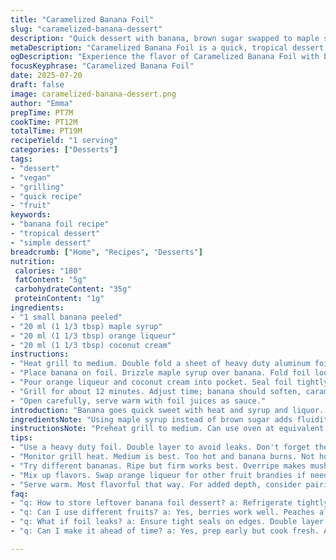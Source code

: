 ```yaml
---
title: "Caramelized Banana Foil"
slug: "caramelized-banana-dessert"
description: "Quick dessert with banana, brown sugar swapped to maple syrup, rum replaced by orange liqueur, cream replaced with coconut cream. Grill wrapped in foil about 12 minutes. Sweet, sticky, tropical. Minimal prep, rustic presentation. Vegetarian, gluten free, nut free, egg free. Uses double layer aluminum foil to hold juices. Opens with warm sauce at the end."
metaDescription: "Caramelized Banana Foil is a quick, tropical dessert featuring banana, maple syrup, orange liqueur and coconut cream. Sweet and sticky."
ogDescription: "Experience the flavor of Caramelized Banana Foil with banana, syrup, and coconut cream. A quick, delicious dessert with a tropical twist."
focusKeyphrase: "Caramelized Banana Foil"
date: 2025-07-20
draft: false
image: caramelized-banana-dessert.png
author: "Emma"
prepTime: PT7M
cookTime: PT12M
totalTime: PT19M
recipeYield: "1 serving"
categories: ["Desserts"]
tags:
- "dessert"
- "vegan"
- "grilling"
- "quick recipe"
- "fruit"
keywords:
- "banana foil recipe"
- "tropical dessert"
- "simple dessert"
breadcrumb: ["Home", "Recipes", "Desserts"]
nutrition: 
 calories: "180"
 fatContent: "5g"
 carbohydrateContent: "35g"
 proteinContent: "1g"
ingredients:
- "1 small banana peeled"
- "20 ml (1 1/3 tbsp) maple syrup"
- "20 ml (1 1/3 tbsp) orange liqueur"
- "20 ml (1 1/3 tbsp) coconut cream"
instructions:
- "Heat grill to medium. Double fold a sheet of heavy duty aluminum foil."
- "Place banana on foil. Drizzle maple syrup over banana. Fold foil loosely around banana leaving pocket open."
- "Pour orange liqueur and coconut cream into pocket. Seal foil tightly but leave room to create steam."
- "Grill for about 12 minutes. Adjust time; banana should soften, caramelize slightly, juices bubbling."
- "Open carefully, serve warm with foil juices as sauce."
introduction: "Banana goes quick sweet with heat and syrup and liquor. Foil traps steam, caramel forms. Coconut cream adds tropical richness instead of dairy. Orange liqueur gives fresh citrus twist, not heavy like rum. Prep takes minutes. Grill or oven works. No fuss, no bowls needed. Simple sticky syrup pools under banana. Bite tender fruit, sharp glaze. Great small dessert for one. No eggs, no nuts, gluten free. Banana caramel done different. This time maple for sugar, coconut cream for fat. Liqueur changes the flavor profile—something lighter, fruitier. Serve warm right from foil, spoon juice over. Small changes shift classical flavor slightly. More aromatic, tropical, lighter mouthfeel. The foil pouch shapes cooking environment like tiny steam oven. Perspiring banana, caramelizing sticky syrup meld. This snack ends meal lightly but richly. Tweakable, versatile. Let banana brown and bubble. No extra dishes. Outdoor grill or home oven works. Open pouch carefully to avoid hot juice spatters. Messy but fun and rustic."
ingredientsNote: "Using maple syrup instead of brown sugar adds fluidity and a deeper, woodsy sweetness. It melds into the banana faster and turns syrupy quicker. Orange liqueur replaces rum for brightness and citrus aroma while keeping alcohol warmth. Coconut cream changes texture and flavor, adds thick fat without dairy creaminess. It also complements tropical banana better. Measurements are slightly increased for a moister papillote and to compensate for faster evaporation on the grill. Banana choice matters — ripe but firm. Too soft and it turns mushy, too green and flavor won’t develop. A small banana avoids oversized cooking times. Double foil sheet prevents leaks and catches syrup. Warm ingredients blend in packet creating sauce when hot. Foil wrinkles and folds may trap juice but easy to pour out when serving. Adjust ingredient ratios to taste but keep liquid to banana proportion balanced or mixture runs too thin or thick. Syrup amount controls sweetness intensity; more syrup thickens sauce too. Coconut cream ensures saucy texture without wateriness. Orange liqueur can be swapped with other fruit brandies for variation but citrus profiles preferred. Maple syrup and coconut cream both bring subtle flavor layers beyond simple sugar and cream."
instructionsNote: "Preheat grill to medium. Can use oven at equivalent heat (about 180°C). Double layer heavy foil for durability and leak prevention. Place peeled banana lengthwise. Pour syrup directly over banana for even coating. Fold foil halfway around but leave top open pocket for liquids. Pour liqueur and coconut cream into pocket carefully. Seal foil completely by folding edges tight but allow enough space inside for steam and expansion to avoid bursting. Cooking for 12 minutes is guideline; monitor carefully. Banana should soften, become fragrant and syrup should bubble and thicken. Avoid overcooking to prevent banana turning to puree or syrup burning. Remove from heat cautiously; foil packet hot with steam. Open on plate, tilt pouch to pour accumulated sauce over banana. Serve warm in foil or transfer banana to dish. Foil cooking creates natural steam environment inside packet. Liquids mix and caramelize with heat around banana. Minimal cleanup needed. Adjust times ±2 minutes as grills vary in strength. Sauce consistency depends on syrup choice and cooking time. Let foil cool slightly before serving to avoid burns. Optionally serve with ice cream or nuts outside base recipe but original designed allergen free and vegan friendly by default with coconut cream replacing dairy."
tips:
- "Use a heavy duty foil. Double layer to avoid leaks. Don't forget the pocket. It holds all the syrup goodness while cooking. Ensure you seal it well."
- "Monitor grill heat. Medium is best. Too hot and banana burns. Not hot enough and you won't get caramelization. Adjust the timing too."
- "Try different bananas. Ripe but firm works best. Overripe makes mushy. Under ripe lacks flavor. Look for color and slight give. Experiment as needed."
- "Mix up flavors. Swap orange liqueur for other fruit brandies if needed. Coconut cream can change too. Almond milk or soy cream alter texture but may work."
- "Serve warm. Most flavorful that way. For added depth, consider pairing with ice cream or sprinkle some toasted coconut on top for crunch."
faq:
- "q: How to store leftover banana foil dessert? a: Refrigerate tightly wrapped foil. Use within a couple days for best texture. Microwave to warm if needed."
- "q: Can I use different fruits? a: Yes, berries work well. Peaches also shine. Adjust cooking time. Softer fruits may need less time. Monitor closely."
- "q: What if foil leaks? a: Ensure tight seals on edges. Double layer helps prevent tears. Keep a watchful eye during grilling. Makes cleanup easier."
- "q: Can I make it ahead of time? a: Yes, prep early but cook fresh. Assemble but don’t grill until ready. Best when warm to enjoy flavors fully."

---
```

